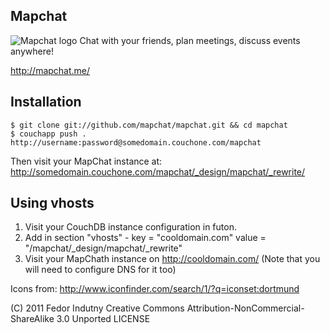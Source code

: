 ## Mapchat
<img src="http://cloud.github.com/downloads/mapchat/mapchat/128.png" alt="Mapchat logo" title="Mapchat" />
Chat with your friends, plan meetings, discuss events anywhere!

http://mapchat.me/

## Installation
    $ git clone git://github.com/mapchat/mapchat.git && cd mapchat
    $ couchapp push . http://username:password@somedomain.couchone.com/mapchat
Then visit your MapChat instance at:
http://somedomain.couchone.com/mapchat/_design/mapchat/_rewrite/

## Using vhosts
1. Visit your CouchDB instance configuration in futon.
2. Add in section "vhosts" - key = "cooldomain.com" value = "/mapchat/_design/mapchat/_rewrite"
3. Visit your MapChath instance on http://cooldomain.com/ (Note that you will need to configure DNS for it too)

Icons from:
http://www.iconfinder.com/search/1/?q=iconset:dortmund

(C) 2011 Fedor Indutny
Creative Commons Attribution-NonCommercial-ShareAlike 3.0 Unported LICENSE
